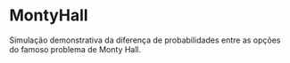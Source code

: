 # MontyHall
Simulação demonstrativa da diferença de probabilidades entre as opções do famoso problema de Monty Hall.

